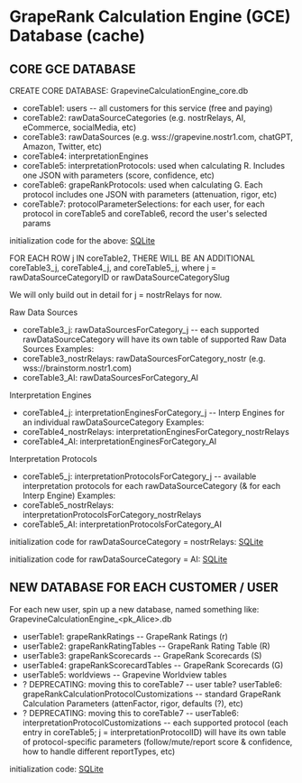 # GrapeRank Calculation Engine (GCE) Database (cache)

## CORE GCE DATABASE

CREATE CORE DATABASE: GrapevineCalculationEngine_core.db

- coreTable1: users -- all customers for this service (free and paying)
- coreTable2: rawDataSourceCategories (e.g. nostrRelays, AI, eCommerce, socialMedia, etc)
- coreTable3: rawDataSources (e.g. wss://grapevine.nostr1.com, chatGPT, Amazon, Twitter, etc)
- coreTable4: interpretationEngines
- coreTable5: interpretationProtocols: used when calculating R. Includes one JSON with parameters (score, confidence, etc)
- coreTable6: grapeRankProtocols: used when calculating G. Each protocol includes one JSON with parameters (attenuation, rigor, etc)
- coreTable7: protocolParameterSelections: for each user, for each protocol in coreTable5 and coreTable6, record the user's selected params

initialization code for the above: [SQLite](./init-calculation-engine-main-db.sql)

FOR EACH ROW j IN coreTable2, THERE WILL BE AN ADDITIONAL coreTable3_j, coreTable4_j, and coreTable5_j, where j = rawDataSourceCategoryID or rawDataSourceCategorySlug

We will only build out in detail for j = nostrRelays for now.

Raw Data Sources
- coreTable3_j: rawDataSourcesForCategory_j -- each supported rawDataSourceCategory will have its own table of supported Raw Data Sources
Examples:
- coreTable3_nostrRelays: rawDataSourcesForCategory_nostr (e.g. wss://brainstorm.nostr1.com)
- coreTable3_AI: rawDataSourcesForCategory_AI

Interpretation Engines
- coreTable4_j: interpretationEnginesForCategory_j -- Interp Engines for an individual rawDataSourceCategory
Examples:
- coreTable4_nostrRelays: interpretationEnginesForCategory_nostrRelays
- coreTable4_AI: interpretationEnginesForCategory_AI

Interpretation Protocols
- coreTable5_j: interpretationProtocolsForCategory_j -- available interpretation protocols for each rawDataSourceCategory (& for each Interp Engine)
Examples:
- coreTable5_nostrRelays: interpretationProtocolsForCategory_nostrRelays
- coreTable5_AI: interpretationProtocolsForCategory_AI

initialization code for rawDataSourceCategory = nostrRelays: [SQLite](./init-calculation-engine-main-db.sql)

initialization code for rawDataSourceCategory = AI: [SQLite](./init-calculation-engine-main-db.sql)

## NEW DATABASE FOR EACH CUSTOMER / USER

For each new user, spin up a new database, named something like: GrapevineCalculationEngine_<pk_Alice>.db

- userTable1: grapeRankRatings -- GrapeRank Ratings (r)
- userTable2: grapeRankRatingTables -- GrapeRank Rating Table (R)
- userTable3: grapeRankScorecards -- GrapeRank Scorecards (S) 
- userTable4: grapeRankScorecardTables -- GrapeRank Scorecards (G)
- userTable5: worldviews -- Grapevine Worldview tables
- ? DEPRECATING: moving this to coreTable7 --  user table? userTable6: grapeRankCalculationProtocolCustomizations -- standard GrapeRank Calculation Parameters (attenFactor, rigor, defaults (?), etc)
- ? DEPRECATING: moving this to coreTable7 --  userTable6: interpretationProtocolCustomizations -- each supported protocol (each entry in coreTable5; j = interpretationProtocolID) will have its own table of protocol-specific parameters (follow/mute/report score & confidence, how to handle different reportTypes, etc)

initialization code: [SQLite](./init-calculation-engine-single-user-db.sql)
